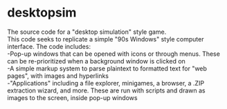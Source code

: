 # desktopsim
The source code for a "desktop simulation" style game.<br>
This code seeks to replicate a simple "90s Windows" style computer interface. The code includes:<br>
-Pop-up windows that can be opened with icons or through menus. These can be re-prioritized when a background window is clicked on<br>
-A simple markup system to parse plaintext to formatted text for "web pages", with images and hyperlinks<br>
-"Applications" including a file explorer, minigames, a browser, a .ZIP extraction wizard, and more. These are run with scripts and drawn as images to the screen, inside pop-up windows<br>
